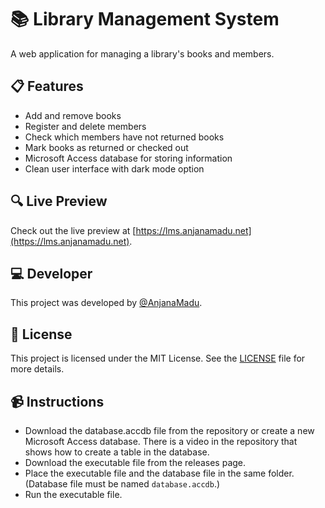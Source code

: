 # 📚 Library Management System 

A web application for managing a library's books and members. 

## 📋 Features

- Add and remove books
- Register and delete members
- Check which members have not returned books
- Mark books as returned or checked out
- Microsoft Access database for storing information
- Clean user interface with dark mode option

## 🔍 Live Preview

Check out the live preview at [https://lms.anjanamadu.net](https://lms.anjanamadu.net).

## 💻 Developer

This project was developed by [@AnjanaMadu](https://github.com/AnjanaMadu).

## 📝 License

This project is licensed under the MIT License. See the [LICENSE](LICENSE) file for more details.

## 📹 Instructions

- Download the database.accdb file from the repository or create a new Microsoft Access database. There is a video in the repository that shows how to create a table in the database.
- Download the executable file from the releases page.
- Place the executable file and the database file in the same folder. (Database file must be named `database.accdb`.)
- Run the executable file.
